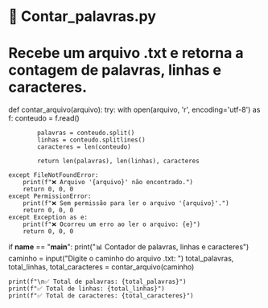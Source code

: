 # 📄 Contar_palavras.py
# Recebe um arquivo .txt e retorna a contagem de palavras, linhas e caracteres.

def contar_arquivo(arquivo):
    try:
        with open(arquivo, 'r', encoding='utf-8') as f:
            conteudo = f.read()
            
            palavras = conteudo.split()
            linhas = conteudo.splitlines()
            caracteres = len(conteudo)
            
            return len(palavras), len(linhas), caracteres

    except FileNotFoundError:
        print(f"❌ Arquivo '{arquivo}' não encontrado.")
        return 0, 0, 0
    except PermissionError:
        print(f"❌ Sem permissão para ler o arquivo '{arquivo}'.")
        return 0, 0, 0
    except Exception as e:
        print(f"❌ Ocorreu um erro ao ler o arquivo: {e}")
        return 0, 0, 0

if __name__ == "__main__":
    print("📊 Contador de palavras, linhas e caracteres")
    caminho = input("Digite o caminho do arquivo .txt: ")
    total_palavras, total_linhas, total_caracteres = contar_arquivo(caminho)
    
    print(f"\n✅ Total de palavras: {total_palavras}")
    print(f"✅ Total de linhas: {total_linhas}")
    print(f"✅ Total de caracteres: {total_caracteres}")